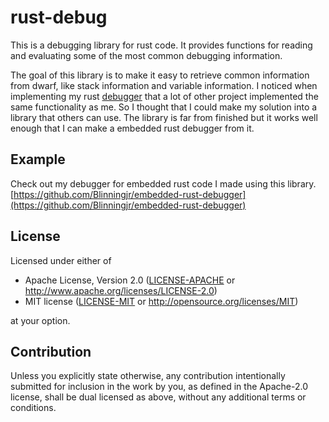 # rust-debug
This is a debugging library for rust code.
It provides functions for reading and evaluating some of the most common debugging information.

The goal of this library is to make it easy to retrieve common information from dwarf, like stack information and variable information.
I noticed when implementing my rust [debugger](https://github.com/Blinningjr/embedded-rust-debugger) that a lot of other project implemented the same functionality as me.
So I thought that I could make my solution into a library that others can use.
The library is far from finished but it works well enough that I can make a embedded rust debugger from it.

## Example
Check out my debugger for embedded rust code I made using this library.
[https://github.com/Blinningjr/embedded-rust-debugger](https://github.com/Blinningjr/embedded-rust-debugger)


## License

Licensed under either of

 * Apache License, Version 2.0
   ([LICENSE-APACHE](LICENSE-APACHE) or http://www.apache.org/licenses/LICENSE-2.0)
 * MIT license
   ([LICENSE-MIT](LICENSE-MIT) or http://opensource.org/licenses/MIT)

at your option.

## Contribution

Unless you explicitly state otherwise, any contribution intentionally submitted
for inclusion in the work by you, as defined in the Apache-2.0 license, shall be
dual licensed as above, without any additional terms or conditions.

